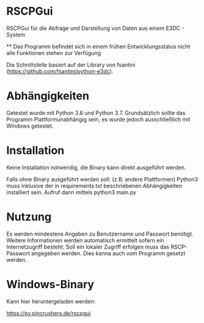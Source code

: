 # RSCPGui
RSCPGui für die Abfrage und Darstellung von Daten aus einem E3DC - System

** Das Programm befindet sich in einem frühen Entwicklungsstatus nicht alle Funktionen stehen zur Verfügung

Die Schnittstelle basiert auf der Library von fsantini (https://github.com/fsantini/python-e3dc).

# Abhängigkeiten

Getestet wurde mit Python 3.8 und Python 3.7.
Grundsätzlich sollte das Programm Plattformunabhängig sein, es wurde jedoch ausschließlich mit Windows getestet.

# Installation
Keine Installation notwendig, die Binary kann direkt ausgeführt werden. 

Falls ohne Binary ausgeführt werden soll: (z.B. andere Plattformen)
Python3 muss inklusive der in requirements.txt beschriebenen Abhängigkeiten installiert sein.
Aufruf dann mittels python3 main.py

# Nutzung

Es werden mindestens Angaben zu Benutzername und Passwort benötigt. 
Weitere Informationen werden automatisch ermittelt sofern ein Internetzugriff besteht.
Soll ein lokaler Zugriff erfolgen muss das RSCP-Passwort angegeben werden. 
Dies kanna auch vom Programm gesetzt werden.

# Windows-Binary

Kann hier heruntergeladen werden:

https://pv.pincrushers.de/rscpgui
